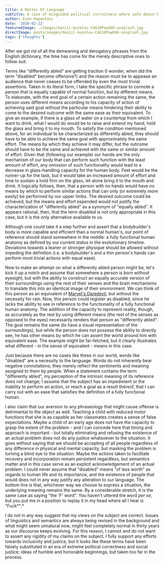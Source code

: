 ```yaml
---
title: A Matter Of Language
subtitle: A case of misguided political correctness where safe doesn't always mean just.
author: Evan Kapantais
date: '2020-02-22'
featuredImage: ./images/daniil-kuzelev-C4G18Paw0d4-unsplash.jpg
directImage: posts/images/daniil-kuzelev-C4G18Paw0d4-unsplash.jpg
tags: ['thoughts']
---
```


After we got rid of all the demeaning and derogatory phrases from the English dictionary, the time has come for the merely descriptive ones to follow suit.

Terms like "differently abled" are getting traction (I wonder, when did the term "disabled" become offensive?) and the reason must be to appease an audience that never ceases to be offended by even the most trivial assertions. Taken in its literal form, I take the specific phrase to connote a person that is equally capable of normal function, but by different means. To elaborate, with the end goal of a certain action remaining the same, the person uses different means according to his capacity of action of achieving said goal without the particular means hindering their ability to come to the desired outcome with the same ease as their equivalent. To give an example, if there is a glass of water on a countertop from which I want to drink, what I would do would be to raise and extend my hand, hold the glass and bring it to my mouth. To satisfy the condition mentioned above, for an individual to be characterized as differently abled, they should have to be able to achieve the same goal with approximately the same effort. The means by which they achieve it may differ, but the outcome should have to be the same and achieved with the same or similar amount of effort. Given that (following our example) our hands are the only mechanism of our body that can perform such function with the least amount of effort, any omission of such functionality would lead to a decrease in glass-handling capacity for the human body. Feet would be the runner-up for the task, but it would take an increased amount of effort and time to sustain a hold firm on the glass, let alone bring it to the mouth and drink. It logically follows, then, that a person with no hands would have no means by which to perform similar actions that can only (or extremely more easily) be performed by our upper limbs. The desired outcome could be achieved, but the means and effort expended would not justify the characterization of "differently abled" as a synonym of "equally abled". It appears rational, then, that the term disabled is not only appropriate in this case, but it is the only alternative available to us. 

Although one could take it a step further and assert that a bodybuilder's body is more capable and efficient than a normal human's, our point of reference should stand somewhere in the middle: a fully functional human anatomy as defined by our current status in the evolutionary timeline. Deviations towards a leaner or stronger physique should be allowed without impeding the definition (i.e. a bodybuilder's and a thin person's hands can perform most trivial actions with equal ease).

Now to make an attempt on what a differently abled person might be, let's kick it up a notch and assume that somewhere a person is born without eyesight, but with the ability to construct an equally accurate version of their surroundings using the rest of their senses and the brain mechanisms to translate this into an identical image of their environment. We can think of this person as an equivalent of [Marvel's Daredevil](https://en.wikipedia.org/wiki/Daredevil_(Marvel_Comics_character)#Powers_and_abilities), but without the necessity for rain. Now, this person could register as disabled, since he lacks the ability to see in reference to the functionality of a fully functional human anatomy. The addition of the capacity to represent reality, though, as accurately as the rest by using different means (the rest of the senses as opposed to the eyes) necessarily renders that person as "differently abled". The goal remains the same (to have a visual representation of the surroundings), but while the person does not possess the ability to directly see, he has other means by which he can assert the world around him with equivalent ease. The example might be far-fetched, but it clearly illustrates what different - in the sense of equivalent - means in this case. 

Just because there are no cases like these in our world, words like "disabled" are a necessity to the language. Words do not inherently bear negative connotations; they merely reflect the sentiments and meaning assigned to them by people. When a statement contains the term "differently abled", my perception of the intrinsic meaning of its reference does not change; I assume that the subject has an impediment or the inability to perform an action, or reach a goal as a result thereof, that I can carry out with an ease that satisfies the definition of a fully functional human.

I also claim that our aversion to any phraseology that might cause offense is detrimental to the object as well. Teaching a child with reduced motor functions that she is as capable as her classmates creates a sense of false expectations. Maybe a child of an early age does not have the capacity to grasp the extent of the problem - and I can concede here that timing and approach is important - but totally eliminating and refusing the existence of an actual problem does not do any justice whatsoever to the situation. It goes without saying that we should be accepting of all people regardless of any difference in physical and mental capacity, but masking the problem is turning a blind eye to the situation. Maybe the actions taken to facilitate recovery and incorporation remain persistent regardless, but semantics matter and in this case serve as an explicit acknowledgement of an actual problem. I could never assume that "disabled" means "of less worth" as regards to human life and its importance, and the existence of people that would does not in any way justify any alteration to our language. The bottom line is that, whichever way we choose to express a situation, the underlying meaning remains the same. By a considerable stretch, it is the same case as saying "the 'F' word". You haven't uttered the word *per se*, but you put me in a position to replay it in my head where all I hear is "Fuck*".*

I do not in any way suggest that my views on the subject are correct. Issues of linguistics and semantics are always being revised in the background and what might seem unnatural now, might feel completely normal in thirty years as our discourse keeps evolving. For this reason, I cannot and do not want to assert any rigidity of my claims on the subject. I fully support any efforts towards inclusivity and justice, but it looks like these terms have been falsely substituted in an era of extreme political correctness and social justice; ideas of humble and honorable beginnings, but taken too far in the process.
